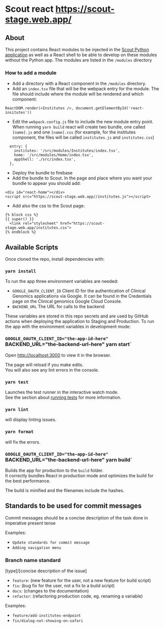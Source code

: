 # Scout react https://scout-stage.web.app/

## About

This project contains React modules to be injected in the [Scout Python application](https://github.com/Clinical-Genomics/scout) as well as a React shell to be able to develop on these modules without the Python app.
The modules are listed in the `/modules` directory

### How to add a module

- Add a directory with a React component in the `/modules` directory.
- Add an `index.tsx` file that will be the webpack entry for the module. The file should include where the module will be rendered and which component:
```
ReactDOM.render(<Institutes />, document.getElementById('react-insitutes'))
```
- Edit the `webpack.config.js` file to include the new module entry point. When running `yarn build` react will create two bundle, one called `[name].js` and one `[name].css` (for example, for the institutes component, the files will be called `institutes.js` and `institutes.css`)
```
  entry: {
    institutes: '/src/modules/Institutes/index.tsx',
    home: '/src/modules/Home/index.tsx',
    appShell: './src/index.tsx',
  },
```
- Deploy the bundle to firebase
- Add the bundle to Scout. In the page and place where you want your bundle to appear you should add:
```  
<div id="react-home"></div>
<script src="https://scout-stage.web.app//institutes.js"></script>
```
- Add also the css to the Scout page:
```
{% block css %}
{{ super() }}
  <link rel="stylesheet" href="https://scout-stage.web.app/institutes.css">
{% endblock %}
```

## Available Scripts

Once cloned the repo, install dependencies with:

### `yarn install`

To run the app three environment variables are needed:

- `GOOGLE_OAUTH_CLIENT_ID` Client ID for the authentication of Clinical Genomics applications via Google. It can be found in the Credentials page on the Clinical genomics Google Cloud Console.
- `BACKEND_URL` The URL for calls to the backend

These variables are stored in this repo secrets and are used by GitHub actions when deploying the application to Staging and Production.
To run the app with the environment variables in development mode:

### `GOOGLE_OAUTH_CLIENT_ID="the-app-id-here" `BACKEND_URL="the-backend-url-here" yarn start`

Open [http://localhost:3000](http://localhost:3000) to view it in the browser.

The page will reload if you make edits.<br />
You will also see any lint errors in the console.

### `yarn test`

Launches the test runner in the interactive watch mode.<br />
See the section about [running tests](https://facebook.github.io/create-react-app/docs/running-tests) for more information.

### `yarn lint`
will display linting issues.

### `yarn format`
will fix the errors.


### `GOOGLE_OAUTH_CLIENT_ID="the-app-id-here" `BACKEND_URL="the-backend-url-here" yarn build`

Builds the app for production to the `build` folder.<br />
It correctly bundles React in production mode and optimizes the build for the best performance.

The build is minified and the filenames include the hashes.<br />

## Standards to be used for commit messages
Commit messages should be a concise description of the task done in imperative present tense

Examples:
- `Update standards for commit message`
- `Adding navigation menu`

### Branch name standard
[type]/[concise description of the issue]

- `feature`: (new feature for the user, not a new feature for build script)
- `fix`: (bug fix for the user, not a fix to a build script)
- `docs`: (changes to the documentation)
- `refactor`: (refactoring production code, eg. renaming a variable)

Examples: 
- `feature/add-institutes-endpoint`
- `fix/dialog-not-showing-on-safari`


